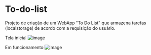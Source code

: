 # To-do-list
Projeto de criação de um WebApp "To Do List" que armazena tarefas (localstorage) de acordo com a requisição do usuário.

Tela inicial
![image](https://user-images.githubusercontent.com/103969200/184240736-105fd9b5-ae33-4287-8b35-864346158e2a.png)

Em funcionamento
![image](https://user-images.githubusercontent.com/103969200/184241137-14839b3f-7556-4b85-85eb-054437e5303e.png)
